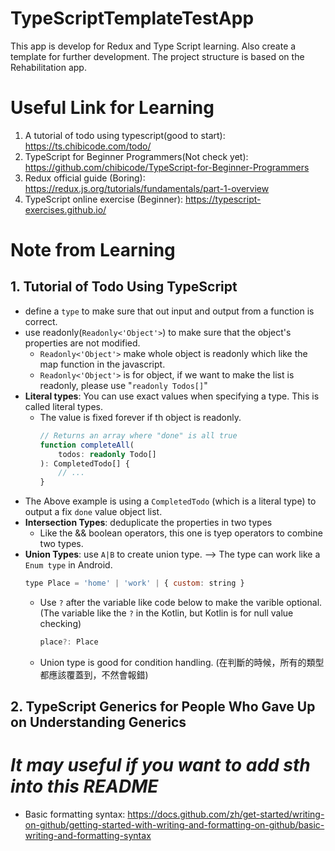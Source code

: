 # TypeScriptTemplateTestApp
This app is develop for Redux and Type Script learning. Also create a template for further development. The project structure is based on the Rehabilitation app.

# Useful Link for Learning
  1. A tutorial of todo using typescript(good to start): https://ts.chibicode.com/todo/
  2. TypeScript for Beginner Programmers(Not check yet): https://github.com/chibicode/TypeScript-for-Beginner-Programmers
  3. Redux official guide (Boring): https://redux.js.org/tutorials/fundamentals/part-1-overview
  4. TypeScript online exercise (Beginner): https://typescript-exercises.github.io/

# Note from Learning

## 1. Tutorial of Todo Using TypeScript
  - define a `type` to make sure that out input and output from a function is correct.
  - use readonly(`Readonly<'Object'>`) to make sure that the object's properties are not modified.
    - `Readonly<'Object'>` make whole object is readonly which like the map function in the javascript.
    - `Readonly<'Object'>` is for object, if we want to make the list is readonly, please use "`readonly Todos[]`"
  - **Literal types**: You can use exact values when specifying a type. This is called literal types.
    - The value is fixed forever if th object is readonly.
        ```typescript
        // Returns an array where "done" is all true
        function completeAll(
            todos: readonly Todo[]
        ): CompletedTodo[] {
            // ...
        }
        ```
  - The Above example is using a `CompletedTodo` (which is a literal type) to output a fix `done` value object list.
  - **Intersection Types**: deduplicate the properties in two types
    - Like the && boolean operators, this one is tyep operators to combine two types.
  - **Union Types**: use `A|B` to create union type. --> The type can work like a `Enum type` in Android.
      ``` javascript
      type Place = 'home' | 'work' | { custom: string }
      ```
    - Use `?` after the variable like code below to make the varible optional. (The variable like the `?` in the Kotlin, but Kotlin is for null value checking)
      ``` javascript
      place?: Place
      ```
    - Union type is good for condition handling. (在判斷的時候，所有的類型都應該覆蓋到，不然會報錯)

## 2. TypeScript Generics for People Who Gave Up on Understanding Generics



# *It may useful if you want to add sth into this README*
  - Basic formatting syntax: https://docs.github.com/zh/get-started/writing-on-github/getting-started-with-writing-and-formatting-on-github/basic-writing-and-formatting-syntax
